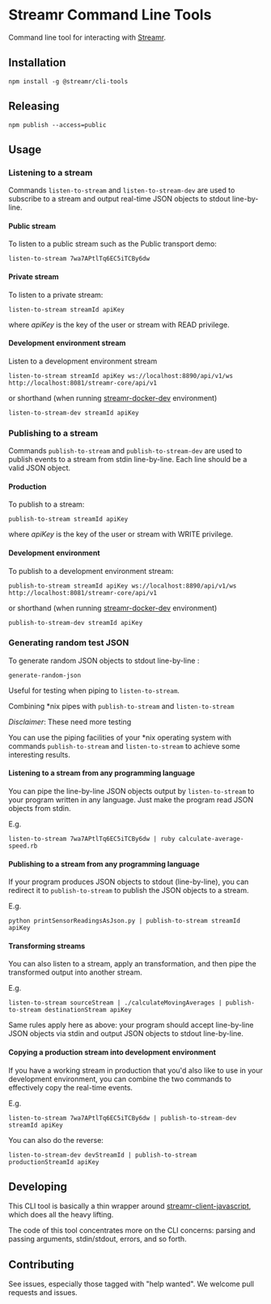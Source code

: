 # Streamr Command Line Tools

Command line tool for interacting with [Streamr](https://www.streamr.com).

## Installation

```
npm install -g @streamr/cli-tools
```

## Releasing

```
npm publish --access=public
```

## Usage

### Listening to a stream

Commands `listen-to-stream` and `listen-to-stream-dev` are used to subscribe to
a stream and output real-time JSON objects to stdout line-by-line.

#### Public stream
To listen to a public stream such as the Public transport demo:

```
listen-to-stream 7wa7APtlTq6EC5iTCBy6dw
```

#### Private stream
To listen to a private stream:

```
listen-to-stream streamId apiKey
```

where _apiKey_ is the key of the user or stream with READ privilege.

#### Development environment stream
Listen to a development environment stream
```
listen-to-stream streamId apiKey ws://localhost:8890/api/v1/ws http://localhost:8081/streamr-core/api/v1
```

or shorthand (when running [streamr-docker-dev](https://github.com/streamr-dev/streamr-docker-dev) environment)

```
listen-to-stream-dev streamId apiKey
```

### Publishing to a stream
Commands `publish-to-stream` and `publish-to-stream-dev` are used to publish
events to a stream from stdin line-by-line. Each line should be a valid JSON
object.

#### Production
To publish to a stream:

```
publish-to-stream streamId apiKey
```

where _apiKey_ is the key of the user or stream with WRITE privilege.

#### Development environment
To publish to a development environment stream:
```
publish-to-stream streamId apiKey ws://localhost:8890/api/v1/ws http://localhost:8081/streamr-core/api/v1
```

or shorthand (when running [streamr-docker-dev](https://github.com/streamr-dev/streamr-docker-dev) environment)

```
publish-to-stream-dev streamId apiKey
```

### Generating random test JSON
To generate random JSON objects to stdout line-by-line :
```
generate-random-json
```
Useful for testing when piping to `listen-to-stream`.

Combining *nix pipes with `publish-to-stream` and `listen-to-stream`

*Disclaimer*: These need more testing

You can use the piping facilities of your *nix operating system with commands
`publish-to-stream` and `listen-to-stream` to achieve some interesting results.

#### Listening to a stream from any programming language
You can pipe the line-by-line JSON objects output by `listen-to-stream` to
your program written in any language. Just make the program read JSON objects
from stdin.

E.g.
```
listen-to-stream 7wa7APtlTq6EC5iTCBy6dw | ruby calculate-average-speed.rb
```

#### Publishing to a stream from any programming language
If your program produces JSON objects to stdout (line-by-line), you can
redirect it to `publish-to-stream` to publish the JSON objects to a stream.

E.g.
```
python printSensorReadingsAsJson.py | publish-to-stream streamId apiKey
```

#### Transforming streams
You can also listen to a stream, apply an transformation, and then pipe the
transformed output into another stream.

E.g.
```
listen-to-stream sourceStream | ./calculateMovingAverages | publish-to-stream destinationStream apiKey
```

Same rules apply here as above: your program should accept line-by-line JSON
objects via stdin and output JSON objects to stdout line-by-line.

#### Copying a production stream into development environment
If you have a working stream in production that you'd also like to use in your
development environment, you can combine the two commands to effectively copy
the real-time events.

E.g.
```
listen-to-stream 7wa7APtlTq6EC5iTCBy6dw | publish-to-stream-dev streamId apiKey
```

You can also do the reverse:
```
listen-to-stream-dev devStreamId | publish-to-stream productionStreamId apiKey
```

## Developing
This CLI tool is basically a thin wrapper around [streamr-client-javascript](https://github.com/streamr-dev/streamr-client-javascript),
which does all the heavy lifting.

The code of this tool concentrates more on the CLI concerns: parsing and
passing arguments, stdin/stdout, errors, and so forth.

## Contributing
See issues, especially those tagged with "help wanted". We welcome pull
requests and issues.
